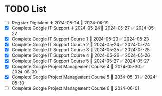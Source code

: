 # TODO List

- [ ] Register Digitalent ➕ 2024-05-24 📅 2024-06-19
- [x] Complete Google IT Support ➕ 2024-05-24 📅 2024-06-27 ✅ 2024-05-27
- [x] Complete Google IT Support Course 1 📅 2024-05-23 ✅ 2024-05-23
- [x] Complete Google IT Support Course 2 📅 2024-05-24 ✅ 2024-05-24
- [x] Complete Google IT Support Course 3 📅 2024-05-25 ✅ 2024-05-25
- [x] Complete Google IT Support Course 4 📅 2024-05-26 ✅ 2024-05-26
- [x] Complete Google IT Support Course 5 📅 2024-05-27 ✅ 2024-05-27
- [x] Complete Google Project Management Course 4 📅 2024-05-30 ✅ 2024-05-30
- [x] Complete Google Project Management Course 5 📅 2024-05-31 ✅ 2024-05-30
- [ ] Complete Google Project Management Course 6 📅 2024-06-01